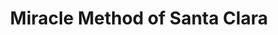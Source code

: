 ---
title: "Miracle Method of Santa Clara"
url: /campbell/miracle-method-of-santa-clara/
shop: Allgemein
---